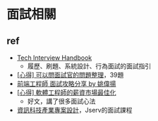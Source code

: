 # 面試相關

## ref
* [Tech Interview Handbook](https://www.techinterviewhandbook.org/)
    * 履歷、刷題、系統設計、行為面試的面試指引
* [[心得] 可以問面試官的問題整理](https://www.ptt.cc/bbs/Soft_Job/M.1651488698.A.0C1.html)，39題
* [前端工程師 面試攻略分享 by 姚偉揚](https://www.facebook.com/hilivecode/videos/227151178021549/)
* [[心得] 軟體工程師的薪資市場最佳化](https://www.ptt.cc/bbs/Soft_Job/M.1553065300.A.E65.html)
	* 好文，講了很多面試心法
* [資訊科技產業專案設計](https://www.youtube.com/watch?v=bqKNpbaELaE&list=PL6S9AqLQkFprzHmOiQxwRIrOOesp11a20&index=2)，Jserv的面試課程
